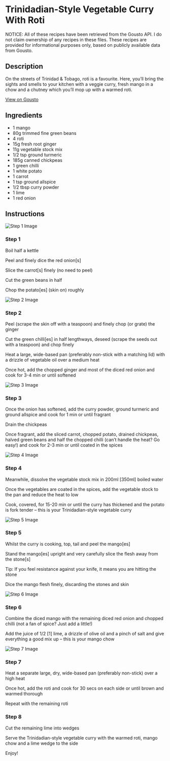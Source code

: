 # Trinidadian-Style Vegetable Curry With Roti 

NOTICE: All of these recipes have been retrieved from the Gousto API. I do not claim ownership of any recipes in these files. These recipes are provided for informational purposes only, based on publicly available data from Gousto.

## Description

On the streets of Trinidad & Tobago, roti is a favourite. Here, you’ll bring the sights and smells to your kitchen with a veggie curry, fresh mango in a chow and a chutney which you’ll mop up with a warmed roti.

[View on Gousto](https://www.gousto.co.uk/recipes/cookbook/trinidadian-style-vegetable-curry-with-roti)

## Ingredients

- 1 mango
- 80g trimmed fine green beans
- 4 roti
- 15g fresh root ginger
- 11g vegetable stock mix
- 1/2 tsp ground turmeric
- 185g canned chickpeas
- 1 green chilli
- 1 white potato
- 1 carrot
- 1 tsp ground allspice
- 1/2 tbsp curry powder
- 1 lime
- 1 red onion

## Instructions

![Step 1 Image](https://production-media.gousto.co.uk/cms/recipe-step-image/step-1-1630931809976-x200.jpg)

### Step 1

Boil half a kettle

Peel and finely dice the red onion<span class="text-danger">[s]</span>

Slice the carrot<span class="text-danger">[s] </span>finely (no need to peel)

Cut the green beans in half

Chop the potato<span class="text-danger">[es]</span> (skin on) roughly

![Step 2 Image](https://production-media.gousto.co.uk/cms/recipe-step-image/step-2-1630931813447-x200.jpg)

### Step 2

Peel (scrape the skin off with a teaspoon) and finely chop (or grate) the ginger

Cut the green chilli<span class="text-danger">[es]</span> in half lengthways, deseed (scrape the seeds out with a teaspoon) and chop finely

Heat a large, wide-based pan (preferably non-stick with a matching lid) with a drizzle of vegetable oil over a medium heat

Once hot, add the chopped ginger and most of the diced red onion and cook for 3-4 min or until softened

![Step 3 Image](https://production-media.gousto.co.uk/cms/recipe-step-image/step-3-1630931817080-x200.jpg)

### Step 3

Once the onion has softened, add the curry powder, ground turmeric and ground allspice and cook for 1 min or until fragrant

Drain the chickpeas

Once fragrant, add the sliced carrot, chopped potato, drained chickpeas, halved green beans and half the chopped chilli (can’t handle the heat? Go easy!) and cook for 2-3 min or until coated in the spices

![Step 4 Image](https://production-media.gousto.co.uk/cms/recipe-step-image/step-4-1630931820439-x200.jpg)

### Step 4

Meanwhile, dissolve the vegetable stock mix in 200ml <span class="text-danger">[350ml]</span> boiled water

Once the vegetables are coated in the spices, add the vegetable stock to the pan and reduce the heat to low

Cook, covered, for 15-20 min or until the curry has thickened and the potato is fork tender – this is your Trinidadian-style vegetable curry

![Step 5 Image](https://production-media.gousto.co.uk/cms/recipe-step-image/step-5-1630931824147-x200.jpg)

### Step 5

Whilst the curry is cooking, top, tail and peel the mango<span class="text-danger">[es]</span>

Stand the mango<span class="text-danger">[es]</span> upright and very carefully slice the flesh away from the stone<span class="text-danger">[s]</span>

Tip: If you feel resistance against your knife, it means you are hitting the stone

Dice the mango flesh finely, discarding the stones and skin

![Step 6 Image](https://production-media.gousto.co.uk/cms/recipe-step-image/step-6-1630931827474-x200.jpg)

### Step 6

Combine the diced mango with the remaining diced red onion and chopped chilli (not a fan of spice? Just add a little!)

Add the juice of 1/2<span class="text-danger"> [1]</span> lime, a drizzle of olive oil and a pinch of salt and give everything a good mix up – this is your mango chow

![Step 7 Image](https://production-media.gousto.co.uk/cms/recipe-step-image/step-7-1630931830676-x200.jpg)

### Step 7

Heat a separate large, dry, wide-based pan (preferably non-stick) over a high heat

Once hot, add the roti and cook for 30 secs on each side or until brown and warmed thorough

Repeat with the remaining roti

### Step 8

Cut the remaining lime into wedges

Serve the Trinidadian-style vegetable curry with the warmed roti, mango chow and a lime wedge to the side

Enjoy!

